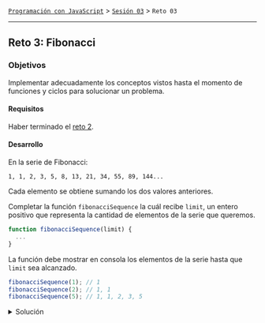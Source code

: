 [`Programación con JavaScript`](../../Readme.md) > [`Sesión 03`](../Readme.md) > `Reto 03`

---

## Reto 3: Fibonacci

### Objetivos

Implementar adecuadamente los conceptos vistos hasta el momento de funciones y ciclos para solucionar un problema.

#### Requisitos

Haber terminado el [reto 2](../Reto-02).

#### Desarrollo

En la serie de Fibonacci:

`1, 1, 2, 3, 5, 8, 13, 21, 34, 55, 89, 144...`

Cada elemento se obtiene sumando los dos valores anteriores.

Completar la función `fibonacciSequence` la cuál recibe `limit`, un entero positivo que representa la cantidad de elementos de la serie que queremos.

```javascript
function fibonacciSequence(limit) {
  ...
}
```

La función debe mostrar en consola los elementos de la serie hasta que `limit` sea alcanzado.

```javascript
fibonacciSequence(1); // 1
fibonacciSequence(2); // 1, 1
fibonacciSequence(5); // 1, 1, 2, 3, 5
```

<details>
  <summary>Solución</summary>

```javascript
function fibonacci(num) {
  if (num <= 1) return 1;

  return fibonacci(num - 1) + fibonacci(num - 2);
}

function fibonacciSequence(limit) {
  if(limit < 1) return console.log('Limit must be greater than 0');

  for(var i = 0; i < limit; i++ ) {
    console.log( fibonacci(i) );
  }
}
```
</details>
